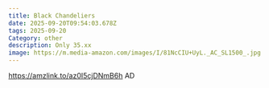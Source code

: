 ```yaml
---
title: Black Chandeliers
date: 2025-09-20T09:54:03.678Z
tags: 2025-09-20
Category: other
description: Only 35.xx
image: https://m.media-amazon.com/images/I/81NcCIU+UyL._AC_SL1500_.jpg
---
```

https://amzlink.to/az0I5cjDNmB6h
AD